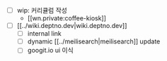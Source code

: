 - [ ] wip: 커리큘럼 작성
  + [[wn.private:coffee-kiosk]]
- [ ] [[../wiki.deptno.dev|wiki.deptno.dev]]
  - [ ] internal link
  - [ ] dynamic [[../meilisearch|meilisearch]] update
  - [ ] googit.io ui 이식
